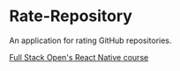 # Rate-Repository
An application for rating GitHub repositories.

[Full Stack Open's React Native course](https://fullstackopen.com/en/part10)
